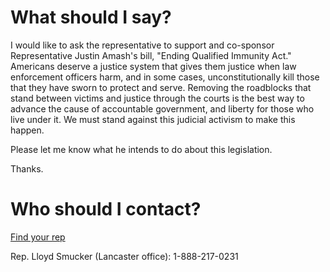 # What should I say?

I would like to ask the representative to support and co-sponsor Representative Justin Amash's bill, "Ending Qualified Immunity Act." Americans deserve a justice system that gives them justice when law enforcement officers harm, and in some cases, unconstitutionally kill those that they have sworn to protect and serve. Removing the roadblocks that stand between victims and justice through the courts is the best way to advance the cause of accountable government, and liberty for those who live under it. We must stand against this judicial activism to make this happen.

Please let me know what he intends to do about this legislation.

Thanks.

# Who should I contact?

[Find your rep](https://www.house.gov/representatives/find-your-representative)

Rep. Lloyd Smucker (Lancaster office):
1-888-217-0231
